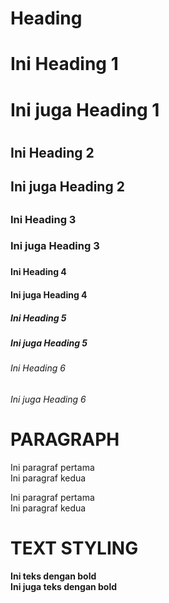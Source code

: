 # **Heading**

# Ini Heading 1

<h1> Ini juga Heading 1<h1>

## Ini Heading 2

<h2> Ini juga Heading 2<h2>

### Ini Heading 3

<h3> Ini juga Heading 3<h3>

#### Ini Heading 4

<h4> Ini juga Heading 4<h4>

##### Ini Heading 5

<h5> Ini juga Heading 5<h5>

###### Ini Heading 6

<h6> Ini juga Heading 6<h6>

# **PARAGRAPH**  
Ini paragraf pertama  
  Ini paragraf kedua

<p>Ini paragraf pertama<br>
Ini paragraf kedua<p>

  
# **TEXT STYLING**
  **Ini teks dengan bold**  
    <strong> Ini juga teks dengan bold<strong>
  
